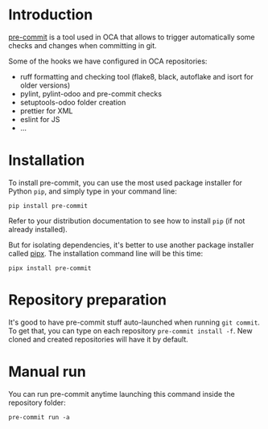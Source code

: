 # Introduction

[pre-commit](https://pre-commit.com/) is a tool used in OCA that allows to trigger automatically some checks and changes when committing in git.

Some of the hooks we have configured in OCA repositories:

- ruff formatting and checking tool (flake8, black, autoflake and isort for older versions)
- pylint, pylint-odoo and pre-commit checks
- setuptools-odoo folder creation
- prettier for XML
- eslint for JS
- ...

# Installation

To install pre-commit, you can use the most used package installer for Python `pip`, and simply type in your command line:

```
pip install pre-commit
```

Refer to your distribution documentation to see how to install `pip` (if not already installed).

But for isolating dependencies, it's better to use another package installer called [pipx](https://github.com/pypa/pipx#install-pipx). The installation command line will be this time:

```
pipx install pre-commit
```

# Repository preparation

It's good to have pre-commit stuff auto-launched when running `git commit`. To get that, you can type on each repository `pre-commit install -f`. New cloned and created repositories will have it by default.

# Manual run

You can run pre-commit anytime launching this command inside the repository folder:

```
pre-commit run -a
```